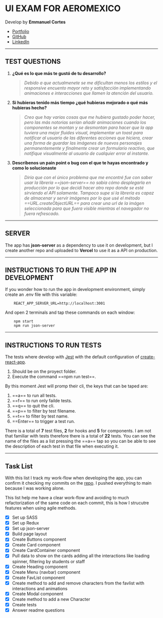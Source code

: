 # UI EXAM FOR AEROMEXICO
Develop by **Emmanuel Cortes**

- [Portfolio](https://wwww.ecortes.dev)
- [GitHub](https://github.com/manetoso)
- [LinkedIn](https://www.linkedin.com/in/emma-cortes)

---

## TEST QUESTIONS
1. **¿Qué es lo que más te gustó de tu desarrollo?**
	> *Debido a que actualmenete se me dificultan menos los estilos y el responsive encuento mayor reto y satisfacción implementando animaciones e interacciones que llamen la atención del usuario.*
2. **Si hubieras tenido más tiempo ¿qué hubieras mejorado o qué más hubieras
hecho?**
	> *Creo que hay varias cosas que me hubiera gustado poder hacer, pero las más notorias serían añadir animaciones cuando los componentes se montan y se desmontan para hacer que la app tuviera una mejor fluides visual, implementar un toast para notificar al usuario de las diferentes acciones que hiciera, crear una forma de guardar las imágenes de nuevos personajes permanentemente y finalmente crear un formulario reactivo, que notifique visualmente al usuario de cualquier error al instante.*
3. **Descríbenos un pain point o bug con el que te hayas encontrado y como lo
solucionaste**
	> *Diría que con el único problema que me encontré fue con saber usar la librería ==json-server== no sabía cómo desplegarla en producción por lo que decidí hacer otro repo donde se esté sirviendo el API solamente. Tampoco supe si la librería es capaz de almacenar y servir imágenes por lo que usé el método ==URL.createObjectURL== para crear una url de la imágen seleccionada para que fuera visible mientras el navegador no fuera refrescado.*

---

## SERVER
The app has **json-server** as a dependency to use it on development, but I create another repo and uploaded to **Vercel** to use it as a API on production.

---

## INSTRUCTIONS TO RUN THE APP IN DEVELOPMENT
If you wonder how to run the app in development environment, simply create an .env file with this variable:
```
	REACT_APP_SERVER_URL=http://localhost:3001
```

And open 2 terminals and tap these commands on each window:
```
	npm start
	npm run json-server
```

---

## INSTRUCTIONS TO RUN TESTS
The tests where develop with [Jest](https://jestjs.io/) with the default configuration of [create-react-app](https://create-react-app.dev/).

1. Should be on the proyect folder.
2. Execute the command ==npm run test==.

By this moment Jest will promp their cli, the keys that can be taped are:

1. ==a== to run all tests.
2. ==f== to run only failde tests.
3. ==q== to quit the cli.
4. ==p== to filter by test filename.
5. ==t== to filter by test name.
6. ==Enter== to trigger a test run.

There is a total of **7** test files, **2** for hooks and **5** for components. I am not that familiar with tests therefore there is a total of **22** tests. You can see the name of the files as a list pressing the ==a== tap so you can be able to see the description of each test in that file when executing it.

---

## Task List
With this list I track my work-flow when developing the app, you can confirm it checking my commits on the [repo](https://github.com/manetoso/ui-exam-aeromexico/commits/main). I pushed everything to main because I was working alone.

This list help me have a clear work-flow and avoiding to much refactorization of the same code on each commit, this is how I strucutre features when using agile methods.

- [x]  Set up SASS
- [x]  Set up Redux
- [x]  Set up json-server
- [x]  Build page layout
- [x]  Create Buttons component
- [x]  Create Card component
- [x]  Create CardContainer component
- [x]  Pull data to show on the cards adding all the interactions like loading spinner, filtering by students or staff
- [x]  Create Heading component
- [x]  Create Menu (navbar) component
- [x]  Create FavList component
- [x]  Create method to add and remove characters from the favlist with interactions and animations
- [x]  Create Modal component
- [x]  Create method to add a new Character
- [x]  Create tests
- [x]  Answer readme questions